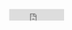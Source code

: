 <iframe src="http://www.facebook.com/plugins/like.php?href=http%253A%252F%252Fexample.com%252Fpage%252Fto%252Flike&amp;layout=button_count&amp;show_faces=true&amp;width=50&amp;action=like&amp;font&amp;colorscheme=light&amp;height=21" scrolling="no" frameborder="0" style="border:none; overflow:hidden; width:100px; height:21px;" allowTransparency="true"></iframe>


